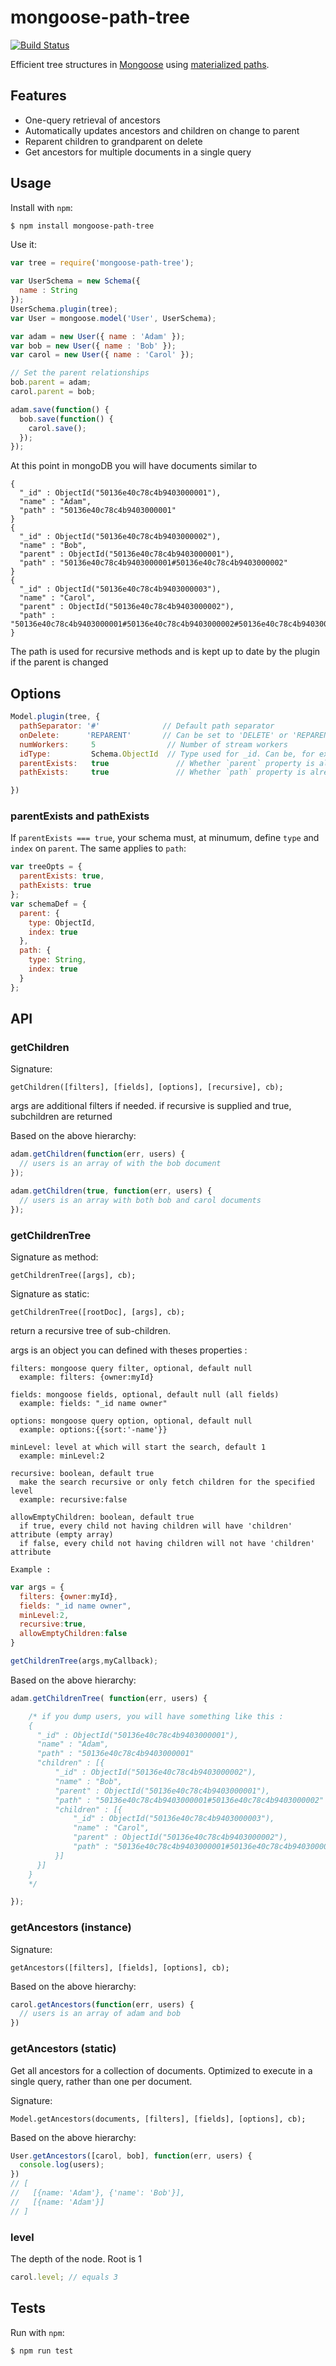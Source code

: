 # mongoose-path-tree
[![Build Status](https://travis-ci.org/swayf/mongoose-path-tree.png)](https://travis-ci.org/swayf/mongoose-path-tree)

Efficient tree structures in [Mongoose](http://mongoosejs.com/index.html) using [materialized paths](http://docs.mongodb.org/manual/tutorial/model-tree-structures-with-materialized-paths/). 

## Features

 - One-query retrieval of ancestors
 - Automatically updates ancestors and children on change to parent
 - Reparent children to grandparent on delete
 - Get ancestors for multiple documents in a single query

## Usage

Install with `npm`:

```sh
$ npm install mongoose-path-tree
```

Use it:

```javascript
var tree = require('mongoose-path-tree');

var UserSchema = new Schema({
  name : String
});
UserSchema.plugin(tree);
var User = mongoose.model('User', UserSchema);

var adam = new User({ name : 'Adam' });
var bob = new User({ name : 'Bob' });
var carol = new User({ name : 'Carol' });

// Set the parent relationships
bob.parent = adam;
carol.parent = bob;

adam.save(function() {
  bob.save(function() {
    carol.save();
  });
});
```

At this point in mongoDB you will have documents similar to

    {
      "_id" : ObjectId("50136e40c78c4b9403000001"),
      "name" : "Adam",
      "path" : "50136e40c78c4b9403000001"
    }
    {
      "_id" : ObjectId("50136e40c78c4b9403000002"),
      "name" : "Bob",
      "parent" : ObjectId("50136e40c78c4b9403000001"),
      "path" : "50136e40c78c4b9403000001#50136e40c78c4b9403000002"
    }
    {
      "_id" : ObjectId("50136e40c78c4b9403000003"),
      "name" : "Carol",
      "parent" : ObjectId("50136e40c78c4b9403000002"),
      "path" : "50136e40c78c4b9403000001#50136e40c78c4b9403000002#50136e40c78c4b9403000003"
    }

The path is used for recursive methods and is kept up to date by the plugin if the parent is changed

## Options

```javascript
Model.plugin(tree, {
  pathSeparator: '#'              // Default path separator
  onDelete:      'REPARENT'       // Can be set to 'DELETE' or 'REPARENT'. Default: 'DELETE'
  numWorkers:     5                // Number of stream workers
  idType:         Schema.ObjectId  // Type used for _id. Can be, for example, String generated by shortid module
  parentExists:   true               // Whether `parent` property is already defined in your schema. Default `false`
  pathExists:     true               // Whether `path` property is already defined in your schema. Default `false`

})
```

### parentExists and pathExists
If `parentExists === true`, your schema must, at minumum, define `type` and `index` on `parent`. The same applies to `path`:

```javascript
var treeOpts = {
  parentExists: true,
  pathExists: true
};
var schemaDef = {
  parent: {
    type: ObjectId,
    index: true
  },
  path: {
    type: String,
    index: true
  }
};
```

## API

### getChildren

Signature:

    getChildren([filters], [fields], [options], [recursive], cb);

args are additional filters if needed.
if recursive is supplied and true, subchildren are returned

Based on the above hierarchy:

```javascript
adam.getChildren(function(err, users) {
  // users is an array of with the bob document
});

adam.getChildren(true, function(err, users) {
  // users is an array with both bob and carol documents
});
```

### getChildrenTree

Signature as method:

    getChildrenTree([args], cb);

Signature as static:

    getChildrenTree([rootDoc], [args], cb);

return a recursive tree of sub-children.

args is an object you can defined with theses properties :

    filters: mongoose query filter, optional, default null
      example: filters: {owner:myId}

    fields: mongoose fields, optional, default null (all fields)
      example: fields: "_id name owner"

    options: mongoose query option, optional, default null
      example: options:{{sort:'-name'}}

    minLevel: level at which will start the search, default 1
      example: minLevel:2

    recursive: boolean, default true
      make the search recursive or only fetch children for the specified level
      example: recursive:false

    allowEmptyChildren: boolean, default true
      if true, every child not having children will have 'children' attribute (empty array)
      if false, every child not having children will not have 'children' attribute

    Example :

```javascript
var args = {
  filters: {owner:myId},
  fields: "_id name owner",
  minLevel:2,
  recursive:true,
  allowEmptyChildren:false
}

getChildrenTree(args,myCallback);
```

Based on the above hierarchy:

```javascript
adam.getChildrenTree( function(err, users) {

    /* if you dump users, you will have something like this :
    {
      "_id" : ObjectId("50136e40c78c4b9403000001"),
      "name" : "Adam",
      "path" : "50136e40c78c4b9403000001"
      "children" : [{
          "_id" : ObjectId("50136e40c78c4b9403000002"),
          "name" : "Bob",
          "parent" : ObjectId("50136e40c78c4b9403000001"),
          "path" : "50136e40c78c4b9403000001#50136e40c78c4b9403000002"
          "children" : [{
              "_id" : ObjectId("50136e40c78c4b9403000003"),
              "name" : "Carol",
              "parent" : ObjectId("50136e40c78c4b9403000002"),
              "path" : "50136e40c78c4b9403000001#50136e40c78c4b9403000002#50136e40c78c4b9403000003"
          }]
      }]
    }
    */

});

```

### getAncestors (instance)

Signature:

    getAncestors([filters], [fields], [options], cb);

Based on the above hierarchy:

```javascript
carol.getAncestors(function(err, users) {
  // users is an array of adam and bob
})
```

### getAncestors (static)

Get all ancestors for a collection of documents. Optimized to execute in a single query, rather than one per document.

Signature:

    Model.getAncestors(documents, [filters], [fields], [options], cb);

Based on the above hierarchy:

```javascript
User.getAncestors([carol, bob], function(err, users) {
  console.log(users);
})
// [
//   [{name: 'Adam'}, {'name': 'Bob'}],
//   [{name: 'Adam'}]
// ]
```

### level

The depth of the node. Root is 1

```javascript
carol.level; // equals 3
```

## Tests

Run with `npm`:
```sh
$ npm run test
```


